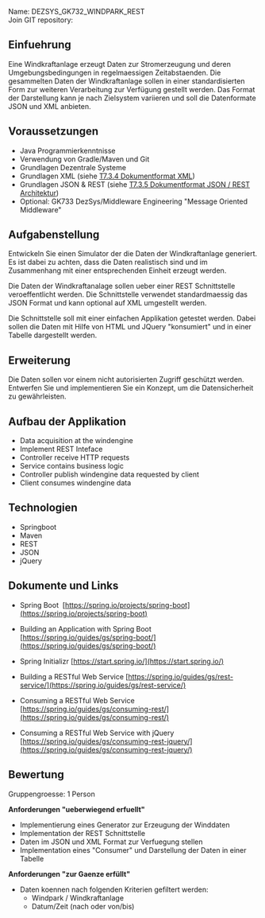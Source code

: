 Name: DEZSYS_GK732_WINDPARK_REST  
Join GIT repository: 

## Einfuehrung

Eine Windkraftanlage erzeugt Daten zur Stromerzeugung und deren Umgebungsbedingungen in regelmaessigen Zeitabstaenden. Die gesammelten Daten der Windkraftanlage sollen in einer standardisierten Form zur weiteren Verarbeitung zur Verfügung gestellt werden. Das Format der Darstellung kann je nach Zielsystem variieren und soll die Datenformate JSON und XML anbieten.

## Voraussetzungen

*   Java Programmierkenntnisse
*   Verwendung von Gradle/Maven und Git
*   Grundlagen Dezentrale Systeme
*   Grundlagen XML (siehe [T7.3.4 Dokumentformat XML](https://elearning.tgm.ac.at/mod/resource/view.php?id=75247&redirect=1))
*   Grundlagen JSON & REST (siehe [T7.3.5 Dokumentformat JSON / REST Architektur](https://elearning.tgm.ac.at/mod/resource/view.php?id=75246&redirect=1))
*   Optional: GK733 DezSys/Middleware Engineering "Message Oriented Middleware"

## Aufgabenstellung

Entwickeln Sie einen Simulator der die Daten der Windkraftanlage generiert. Es ist dabei zu achten, dass die Daten realistisch sind und im Zusammenhang mit einer entsprechenden Einheit erzeugt werden.  

Die Daten der Windkraftanalage sollen ueber einer REST Schnittstelle veroeffentlicht werden. Die Schnittstelle verwendet standardmaessig das JSON Format und kann optional auf XML umgestellt werden.

Die Schnittstelle soll mit einer einfachen Applikation getestet werden. Dabei sollen die Daten mit Hilfe von HTML und JQuery "konsumiert" und in einer Tabelle dargestellt werden.

## Erweiterung

Die Daten sollen vor einem nicht autorisierten Zugriff geschützt werden. Entwerfen Sie und implementieren Sie ein Konzept, um die Datensicherheit zu gewährleisten.

## Aufbau der Applikation

*   Data acquisition at the windengine
*   Implement REST Inteface 
*   Controller receive HTTP requests
*   Service contains business logic
*   Controller publish windengine data requested by client
*   Client consumes windengine data

## Technologien

*   Springboot
*   Maven
*   REST
*   JSON
*   jQuery

## Dokumente und Links

* Spring Boot 
[https://spring.io/projects/spring-boot](https://spring.io/projects/spring-boot)

* Building an Application with Spring Boot
[https://spring.io/guides/gs/spring-boot/](https://spring.io/guides/gs/spring-boot/)

* Spring Initializr
[https://start.spring.io/](https://start.spring.io/)

* Building a RESTful Web Service
[https://spring.io/guides/gs/rest-service/](https://spring.io/guides/gs/rest-service/)

* Consuming a RESTful Web Service
[https://spring.io/guides/gs/consuming-rest/](https://spring.io/guides/gs/consuming-rest/)

* Consuming a RESTful Web Service with jQuery
[https://spring.io/guides/gs/consuming-rest-jquery/](https://spring.io/guides/gs/consuming-rest-jquery/)

## Bewertung

Gruppengroesse: 1 Person 

**Anforderungen "ueberwiegend erfuellt"**

*   Implementierung eines Generator zur Erzeugung der Winddaten
*   Implementation der REST Schnittstelle
*   Daten im JSON und XML Format zur Verfuegung stellen
*   Implementation eines "Consumer" und Darstellung der Daten in einer Tabelle

**Anforderungen "zur Gaenze erfüllt"**

*   Daten koennen nach folgenden Kriterien gefiltert werden:
    - Windpark / Windkraftanlage
    - Datum/Zeit (nach oder von/bis)
